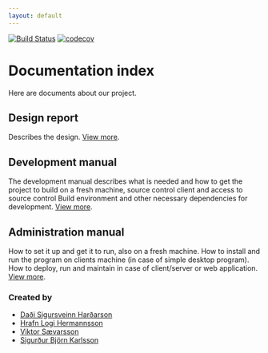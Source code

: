 ```yaml
---
layout: default
---
```


[![Build Status](https://travis-ci.org/hopur0/TicTacToe.svg?branch=master)](https://travis-ci.org/hopur0/TicTacToe)
[![codecov](https://codecov.io/gh/hopur0/TicTacToe/branch/master/graph/badge.svg)](https://codecov.io/gh/hopur0/TicTacToe)
# Documentation index
Here are documents about our project.

## [](#design-report)Design report
Describes the design.
[View more](DesignReport).

## [](#development-manual)Development manual
The development manual describes what is needed and how to get the project to build on a fresh machine, source control client and access to source control Build environment and other necessary dependencies for development.
[View more](DevelopmentManual).

## [](#administration-manual)Administration manual
How to set it up and get it to run, also on a fresh machine. How to install and run the program on clients machine (in case of simple desktop program). How to deploy, run and maintain
in case of client/server or web application.
[View more](AdministrationManual).

### Created by
- [Daði Sigursveinn Harðarson](https://github.com/dadisigursveinn)  
- [Hrafn Logi Hermannsson](https://github.com/hrafnlogi)  
- [Viktor Sævarsson](https://github.com/Fanarito)  
- [Sigurður Björn Karlsson](https://github.com/siggibk)
